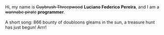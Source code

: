 Hi, my name is ~~Guybrush Threepwood~~ **Luciano Federico Pereira**, and I am a ~~wannabe pirate~~ **programmer**.<br><br>A short song: 866 bounty of doubloons gleams in the sun, a treasure hunt has just begun! Arrr!
